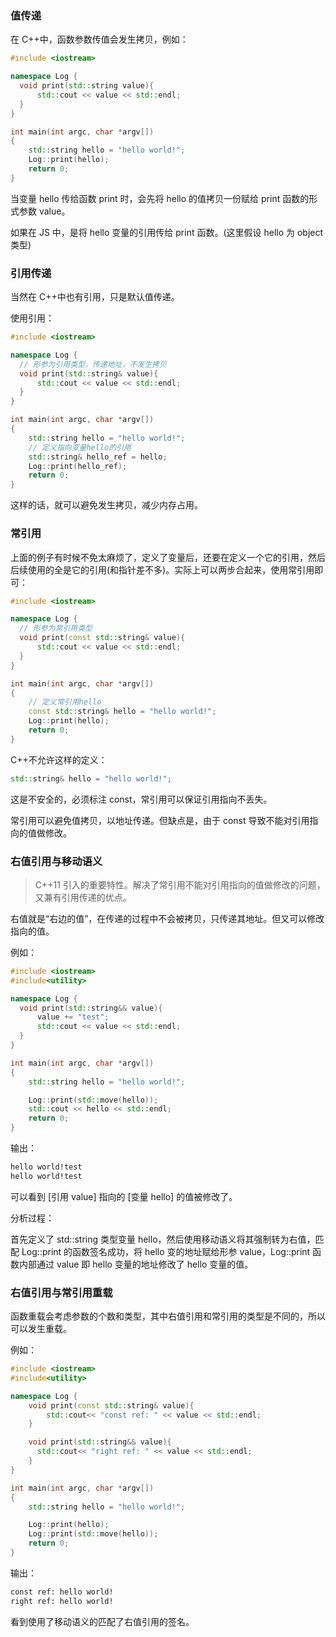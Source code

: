 ### 值传递

在 C++中，函数参数传值会发生拷贝，例如：

```cpp
#include <iostream>

namespace Log {
  void print(std::string value){
      std::cout << value << std::endl;
  }
}

int main(int argc, char *argv[])
{
    std::string hello = "hello world!";
    Log::print(hello);
    return 0;
}
```

当变量 hello 传给函数 print 时，会先将 hello 的值拷贝一份赋给 print 函数的形式参数 value。

如果在 JS 中，是将 hello 变量的引用传给 print 函数。(这里假设 hello 为 object 类型)

### 引用传递

当然在 C++中也有引用，只是默认值传递。

使用引用：

```cpp
#include <iostream>

namespace Log {
  // 形参为引用类型，传递地址，不发生拷贝
  void print(std::string& value){
      std::cout << value << std::endl;
  }
}

int main(int argc, char *argv[])
{
    std::string hello = "hello world!";
    // 定义指向变量hello的引用
    std::string& hello_ref = hello;
    Log::print(hello_ref);
    return 0;
}
```

这样的话，就可以避免发生拷贝，减少内存占用。

### 常引用

上面的例子有时候不免太麻烦了，定义了变量后，还要在定义一个它的引用，然后后续使用的全是它的引用(和指针差不多)。实际上可以两步合起来，使用常引用即可：

```cpp
#include <iostream>

namespace Log {
  // 形参为常引用类型
  void print(const std::string& value){
      std::cout << value << std::endl;
  }
}

int main(int argc, char *argv[])
{
    // 定义常引用hello
    const std::string& hello = "hello world!";
    Log::print(hello);
    return 0;
}
```

C++不允许这样的定义：

```cpp
std::string& hello = "hello world!";
```

这是不安全的，必须标注 const，常引用可以保证引用指向不丢失。

常引用可以避免值拷贝，以地址传递。但缺点是，由于 const 导致不能对引用指向的值做修改。

### 右值引用与移动语义

> C++11 引入的重要特性。解决了常引用不能对引用指向的值做修改的问题，又兼有引用传递的优点。

右值就是“右边的值”，在传递的过程中不会被拷贝，只传递其地址。但又可以修改指向的值。

例如：

```cpp
#include <iostream>
#include<utility>

namespace Log {
  void print(std::string&& value){
      value += "test";
      std::cout << value << std::endl;
  }
}

int main(int argc, char *argv[])
{
    std::string hello = "hello world!";

    Log::print(std::move(hello));
    std::cout << hello << std::endl;
    return 0;
}
```

输出：

```bash
hello world!test
hello world!test
```

可以看到 [引用 value] 指向的 [变量 hello] 的值被修改了。

分析过程：

首先定义了 std::string 类型变量 hello，然后使用移动语义将其强制转为右值，匹配 Log::print 的函数签名成功，将 hello 变的地址赋给形参 value，Log::print 函数内部通过 value 即 hello 变量的地址修改了 hello 变量的值。

### 右值引用与常引用重载

函数重载会考虑参数的个数和类型，其中右值引用和常引用的类型是不同的，所以可以发生重载。

例如：

```cpp
#include <iostream>
#include<utility>

namespace Log {
    void print(const std::string& value){
        std::cout<< "const ref: " << value << std::endl;
    }

    void print(std::string&& value){
      std::cout<< "right ref: " << value << std::endl;
    }
}

int main(int argc, char *argv[])
{
    std::string hello = "hello world!";

    Log::print(hello);
    Log::print(std::move(hello));
    return 0;
}
```

输出：

```bash
const ref: hello world!
right ref: hello world!
```

看到使用了移动语义的匹配了右值引用的签名。
